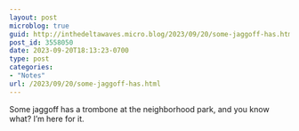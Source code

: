```yaml
---
layout: post
microblog: true
guid: http://inthedeltawaves.micro.blog/2023/09/20/some-jaggoff-has.html
post_id: 3558050
date: 2023-09-20T18:13:23-0700
type: post
categories:
- "Notes"
url: /2023/09/20/some-jaggoff-has.html
---
```

Some jaggoff has a trombone at the neighborhood park, and you know what? I’m here for it.  
